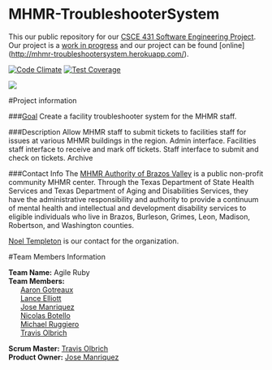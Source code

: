 # MHMR-TroubleshooterSystem
This our public repository for our [CSCE 431 Software Engineering Project](http://courses.cse.tamu.edu/csce431/walker/). Our project is a [work in progress](https://www.pivotaltracker.com/projects/1291382/overview) and our project can be found [online] (http://mhmr-troubleshootersystem.herokuapp.com/).

[![Code Climate](https://codeclimate.com/github/josejlm2/MHMR-TroubleshooterSystem/badges/gpa.svg)](https://codeclimate.com/github/josejlm2/MHMR-TroubleshooterSystem)
[![Test Coverage](https://codeclimate.com/github/josejlm2/MHMR-TroubleshooterSystem/badges/coverage.svg)](https://codeclimate.com/github/josejlm2/MHMR-TroubleshooterSystem/coverage)

<img src="http://c1.staticflickr.com/9/8630/16705671331_6fbb523c12_b.jpg" />

#Project information

###[Goal](https://vimeo.com/126976146)
Create a facility troubleshooter system for the MHMR staff. 

###Description
Allow MHMR staff to submit tickets to facilities staff for issues at various MHMR buildings in the region. Admin interface. Facilities staff interface to receive and mark off tickets. Staff interface to submit and check on tickets. Archive 

###Contact Info
The [MHMR Authority of Brazos Valley](http://mhmrabv.org/) is a public non-profit community MHMR center. Through the Texas Department of State Health Services and Texas Department of Aging and Disabilities Services, they have the administrative responsibility and authority to provide a continuum of mental health and intellectual and development disability services to eligible individuals who live in Brazos, Burleson, Grimes, Leon, Madison, Robertson, and Washington counties. 

[Noel Templeton](mailto:ntempleton@mhmrabv.org) is our contact for the organization. 


#Team Members Information

**Team Name:** Agile Ruby   
**Team Members:**    
&nbsp;&nbsp;&nbsp;&nbsp;&nbsp;&nbsp;[Aaron Gotreaux](https://github.com/atgotreaux)     
&nbsp;&nbsp;&nbsp;&nbsp;&nbsp;&nbsp;[Lance Elliott](https://github.com/renzigalenzi)      
&nbsp;&nbsp;&nbsp;&nbsp;&nbsp;&nbsp;[Jose Manriquez](https://github.com/josejlm2)       
&nbsp;&nbsp;&nbsp;&nbsp;&nbsp;&nbsp;[Nicolas Botello](https://github.com/bote795)    
&nbsp;&nbsp;&nbsp;&nbsp;&nbsp;&nbsp;[Michael Ruggiero](https://github.com/Ruggiero3x)    
&nbsp;&nbsp;&nbsp;&nbsp;&nbsp;&nbsp;[Travis Olbrich](https://github.com/travisolbrich)    

**Scrum Master:** [Travis Olbrich](https://github.com/travisolbrich)      
**Product Owner:** [Jose Manriquez](https://github.com/josejlm2)

